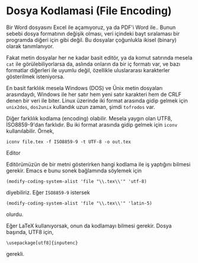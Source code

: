# Dosya Kodlamasi (File Encoding)

Bir Word dosyasını Excel ile açamıyoruz, ya da PDF'i Word ile.. Bunun
sebebi dosya formatının değişik olması, veri içindeki bayt sıralaması
bir programda diğeri için gibi değil. Bu dosyalar çoğunlukla ikisel
(binary) olarak tanımlanıyor.

Fakat metin dosyalar her ne kadar basit editör, ya da komut satırında
mesela `cat` ile görülebiliyorlarsa da, aslında onların da bir iç
formatı var, ve bazı formatlar diğerleri ile uyumlu değil, özellikle
uluslararası karakterler gösterilmek isteniyorsa.

En basit farklılık mesela Windows (DOS) ve Ünix metin dosyaları
arasındaydı, Windows ile her satır hem yeni satır karakteri hem de
CRLF denen bir veri ile biter. Linux üzerinde iki format arasında
gidip gelmek için `unix2dos`, `dos2unix` kullandık uzun zaman, şimdi
`tofrodos` var.

Diğer farklılık kodlama (encoding) olabilir. Mesela yaygın olan UTF8,
İSO8859-9'dan farklıdır. Bu iki format arasında gidip gelmek için
`iconv` kullanılabilir. Örnek,

```
iconv file.tex -f ISO8859-9 -t UTF-8 -o out.tex
```

Editor

Editörümüzün de bir metni gösterirken hangi kodlama ile iş yaptığını
bilmesi gerekir. Emacs e bunu sonek bağlamında söylemek  için

```
(modify-coding-system-alist 'file "\\.tex\\'" 'utf-8)
```

diyebiliriz. Eğer `ISO8859-9` istersek

```
(modify-coding-system-alist 'file "\\.tex\\'" 'latin-5)
```

olurdu.

Eğer LaTeX kullanıyorsak, onun da kodlamayı bilmesi gerekir. Dosya başında, UTF8 için,


```
\usepackage[utf8]{inputenc}
```

gerekli.


